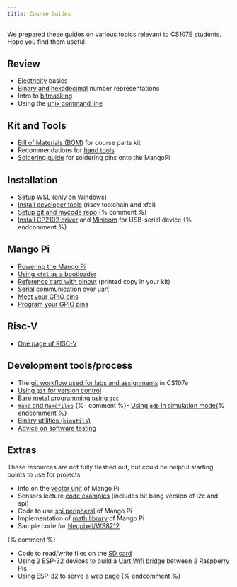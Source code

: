 ```yaml
---
title: Course Guides
---
```


We prepared these guides on various topics relevant to CS107E students. Hope you find them useful.

## Review

- [Electricity](electricity) basics
- [Binary and hexadecimal](numbers) number representations
- Intro to [bitmasking](bitmasking)
- Using the [unix command line](unix)

## Kit and Tools
- [Bill of Materials (BOM)](bom) for course parts kit
- Recommendations for [hand tools](handtools)
- [Soldering guide](soldering-guide.pdf) for soldering pins onto the MangoPi 

## Installation
- [Setup WSL](install/wsl-setup) (only on Windows)
- [Install developer tools](install/devtools) (riscv toolchain and xfel)
- [Setup git and mycode repo](setup-mycode-repo)
{% comment %}
- [Install CP2102 driver](install/cp2102) and [Minicom](install/minicom) for USB-serial device
{% endcomment %}

## Mango Pi
- [Powering the Mango Pi](power)
- [Using `xfel` as a bootloader](xfel)
- [Reference card with pinout](refcard) (printed copy in your kit)
- [Serial communication over uart](uart)
- [Meet your GPIO pins](MeetYourGPIOPins.pdf)
- [Program your GPIO pins](ProgramYourGPIOPins.pdf)


## Risc-V
- [One page of RISC-V](riscv-onepage)

## Development tools/process
- The [git workflow used for labs and assignments](cs107e-git) in CS107e
- [Using `git` for version control](git)
- [Bare metal programming using `gcc`](gcc)
- [`make` and `Makefiles`](make)
{%- comment %}- [Using `gdb` in simulation mode](gdb){% endcomment %}
- [Binary utilities (`binutils`)](binutils)
- [Advice on software testing](testing)

## Extras
These resources are not fully fleshed out, but could be helpful starting points to use for projects
- Info on the [vector unit](extras/vector_unit) of Mango Pi
- Sensors lecture [code examples](https://github.com/cs107e/cs107e.github.io/tree/master/lectures/Sensors/code) (includes bit bang version of i2c and spi)
- Code to use [spi peripheral](https://github.com/cs107e/cs107e.github.io/tree/master/cs107e/extras/spi_peripheral) of Mango Pi
- Implementation of [math library](https://github.com/cs107e/cs107e.github.io/tree/master/cs107e/extras/mathlib/) of Mango Pi
- Sample code for [Neopixel/WS8212](https://github.com/cs107e/cs107e.github.io/tree/master/cs107e/extras/neopixel/)

{% comment %}
- Code to read/write files on the [SD card](extras/sd_library)
- Using 2 ESP-32 devices to build a [Uart Wifi bridge](extras/uart-wifi-bridge) between 2 Raspberry Pis
- Using ESP-32 to [serve a web page](extras/webpage)
{% endcomment %}
